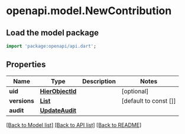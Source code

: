 # openapi.model.NewContribution

## Load the model package
```dart
import 'package:openapi/api.dart';
```

## Properties
Name | Type | Description | Notes
------------ | ------------- | ------------- | -------------
**uid** | [**HierObjectId**](HierObjectId.md) |  | [optional] 
**versions** | [**List<UpdateVersion>**](UpdateVersion.md) |  | [default to const []]
**audit** | [**UpdateAudit**](UpdateAudit.md) |  | 

[[Back to Model list]](../README.md#documentation-for-models) [[Back to API list]](../README.md#documentation-for-api-endpoints) [[Back to README]](../README.md)


